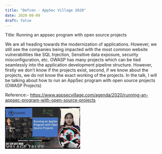 ```yaml
---
title: "Defcon - AppSec Village 2020"
date: 2020-08-09
draft: false
---
```


Title: Running an appsec program with open source projects

We are all heading towards the modernization of applications. However, we still see the companies being impacted with the most common website vulnerabilities like SQL Injection, Sensitive data exposure, security misconfiguration, etc.
OWASP has many projects which can be tied seamlessly into the application development pipeline structure. However, firstly we don’t know if the projects exist, second, if we know about the projects, we do not know the exact working of the projects. In the talk, I will be talking about how to run an AppSec program with open source projects (OWASP Projects)


Reference:- https://www.appsecvillage.com/agenda/2020/running-an-appsec-program-with-open-source-projects

![AppSec Village](/images/appsecvillage_2020.jpg)




